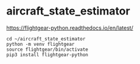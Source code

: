 # aircraft_state_estimator

https://flightgear-python.readthedocs.io/en/latest/

    cd ~/aircraft_state_estimator
    python -m venv flightgear
    source flightgear/bin/activate
    pip3 install flightgear-python
